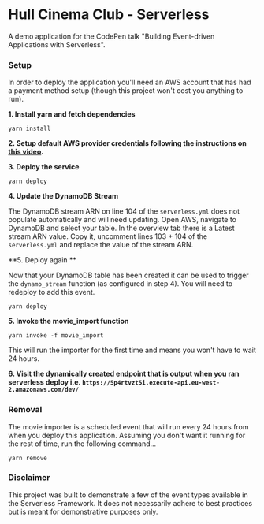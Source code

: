 # Hull Cinema Club - Serverless

A demo application for the CodePen talk "Building Event-driven Applications with Serverless".

### Setup

In order to deploy the application you'll need an AWS account that has had a payment method setup (though this project won't cost you anything to run).

**1. Install yarn and fetch dependencies**

`yarn install`

**2. Setup default AWS provider credentials following the instructions on [this video](https://www.youtube.com/watch?v=HSd9uYj2LJA).**

**3. Deploy the service**

`yarn deploy`

**4. Update the DynamoDB Stream**

The DynamoDB stream ARN on line 104 of the `serverless.yml` does not populate automatically and will need updating. Open AWS, navigate to DynamoDB and select your table. In the overview tab there is a Latest stream ARN value. Copy it, uncomment lines 103 + 104 of the `serverless.yml` and replace the value of the stream ARN.

**5. Deploy again **

Now that your DynamoDB table has been created it can be used to trigger the `dynamo_stream` function (as configured in step 4). You will need to redeploy to add this event.

`yarn deploy`

**5. Invoke the movie_import function**

`yarn invoke -f movie_import`

This will run the importer for the first time and means you won't have to wait 24 hours.

**6. Visit the dynamically created endpoint that is output when you ran serverless deploy i.e. `https://5p4rtvzt5i.execute-api.eu-west-2.amazonaws.com/dev/`**

### Removal

The movie importer is a scheduled event that will run every 24 hours from when you deploy this application. Assuming you don't want it running for the rest of time, run the following command...

`yarn remove`

### Disclaimer

This project was built to demonstrate a few of the event types available in the Serverless Framework. It does not necessarily adhere to best practices but is meant for demonstrative purposes only.
